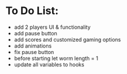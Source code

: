 # To Do List:

- add 2 players UI & functionality
- add pause button
- add scores and customized gaming options
- add animations
- fix pause button
- before starting let worm length = 1
- update all variables to hooks
